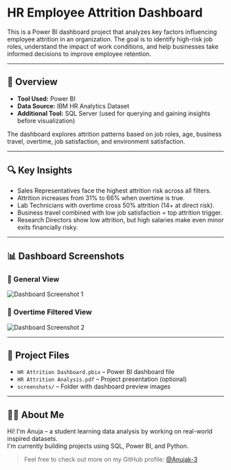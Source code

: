 

# HR Employee Attrition Dashboard

This is a Power BI dashboard project that analyzes key factors influencing employee attrition in an organization. The goal is to identify high-risk job roles, understand the impact of work conditions, and help businesses take informed decisions to improve employee retention.

---

## 📌 Overview

- **Tool Used:** Power BI  
- **Data Source:** IBM HR Analytics Dataset  
- **Additional Tool:** SQL Server (used for querying and gaining insights before visualization)

The dashboard explores attrition patterns based on job roles, age, business travel, overtime, job satisfaction, and environment satisfaction.

---

## 🔍 Key Insights

- Sales Representatives face the highest attrition risk across all filters.
- Attrition increases from 31% to 66% when overtime is true.
- Lab Technicians with overtime cross 50% attrition (14+ at direct risk).
- Business travel combined with low job satisfaction = top attrition trigger.
- Research Directors show low attrition, but high salaries make even minor exits financially risky.

---

## 📊 Dashboard Screenshots

### 📍 General View
![Dashboard Screenshot 1](screenshots/dashboard1.png)

### 📍 Overtime Filtered View
![Dashboard Screenshot 2](screenshots/dashboard2.png)

---

## 📁 Project Files

- `HR Attrition Dashboard.pbix` – Power BI dashboard file  
- `HR Attrition Analysis.pdf` – Project presentation (optional)  
- `screenshots/` – Folder with dashboard preview images  

---

## 🙋‍♀️ About Me

Hi! I'm Anuja – a student learning data analysis by working on real-world inspired datasets.  
I'm currently building projects using SQL, Power BI, and Python.

> Feel free to check out more on my GitHub profile: [@Anujak-3](https://github.com/Anujak-3)


